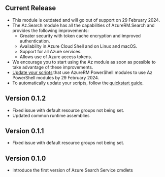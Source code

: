 ﻿<!--
    Please leave this section at the top of the change log.

    Changes for the current release should go under the section titled "Current Release", and should adhere to the following format:

    ## Current Release
    * Overview of change #1
        - Additional information about change #1
    * Overview of change #2
        - Additional information about change #2
        - Additional information about change #2
    * Overview of change #3
    * Overview of change #4
        - Additional information about change #4

    ## YYYY.MM.DD - Version X.Y.Z (Previous Release)
    * Overview of change #1
        - Additional information about change #1
-->
## Current Release
* This module is outdated and will go out of support on 29 February 2024.
* The Az.Search module has all the capabilities of AzureRM.Search and provides the following improvements:
    - Greater security with token cache encryption and improved authentication.
    - Availability in Azure Cloud Shell and on Linux and macOS.
    - Support for all Azure services.
    - Allows use of Azure access tokens.
* We encourage you to start using the Az module as soon as possible to take advantage of these improvements.
* [Update your scripts](https://docs.microsoft.com/powershell/azure/migrate-from-azurerm-to-az) that use AzureRM PowerShell modules to use Az PowerShell modules by 29 February 2024.
* To automatically update your scripts, follow the [quickstart guide](https://docs.microsoft.com/powershell/azure/quickstart-migrate-azurerm-to-az-automatically).

## Version 0.1.2
* Fixed issue with default resource groups not being set.
* Updated common runtime assemblies

## Version 0.1.1
* Fixed issue with default resource groups not being set.

## Version 0.1.0 
* Introduce the first version of Azure Search Service cmdlets
